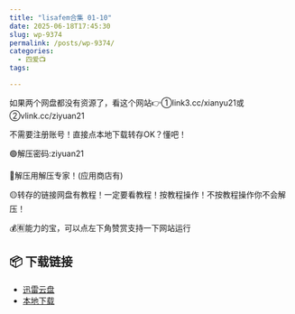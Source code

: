 ```yaml
---
title: "lisafem合集 01-10"
date: 2025-06-18T17:45:30
slug: wp-9374
permalink: /posts/wp-9374/
categories:
  - 四爱📺
tags:

---
```


如果两个网盘都没有资源了，看这个网站👉①link3.cc/xianyu21或②vlink.cc/ziyuan21

不需要注册账号！直接点本地下载转存OK？懂吧！

🟢解压密码:ziyuan21

🔵解压用解压专家！(应用商店有)

🟡转存的链接网盘有教程！一定要看教程！按教程操作！不按教程操作你不会解压！

💰🈶能力的宝，可以点左下角赞赏支持一下网站运行

## 📦 下载链接
- [迅雷云盘](https://blziyuan21.com/pay-download/9374?key=79cb9c6015&down_id=0)
- [本地下载](https://blziyuan21.com/pay-download/9374?key=79cb9c6015&down_id=1)


